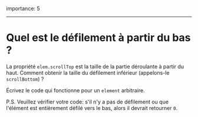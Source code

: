 importance: 5

---

# Quel est le défilement à partir du bas ?

La propriété `elem.scrollTop` est la taille de la partie déroulante à partir du haut.
Comment obtenir la taille du défilement inférieur (appelons-le `scrollBottom`) ?

Écrivez le code qui fonctionne pour un `element` arbitraire.

P.S.
Veuillez vérifier votre code: s'il n'y a pas de défilement ou que l'élément est entièrement défilé vers le bas, alors il devrait retourner `0`.
